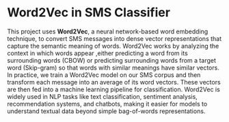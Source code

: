 # Word2Vec in SMS Classifier

This project uses **Word2Vec**, a neural network-based word embedding technique, to convert SMS messages into dense vector representations that capture the semantic meaning of words. Word2Vec works by analyzing the context in which words appear ,either predicting a word from its surrounding words (CBOW) or predicting surrounding words from a target word (Skip-gram) so that words with similar meanings have similar vectors. In practice, we train a Word2Vec model on our SMS corpus and then transform each message into an average of its word vectors. These vectors are then fed into a machine learning pipeline for classification. Word2Vec is widely used in NLP tasks like text classification, sentiment analysis, recommendation systems, and chatbots, making it easier for models to understand textual data beyond simple bag-of-words representations.
